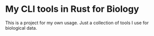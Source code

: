 # My CLI tools in Rust for Biology

This is a project for my own usage. Just a collection of tools I use for
biological data.
